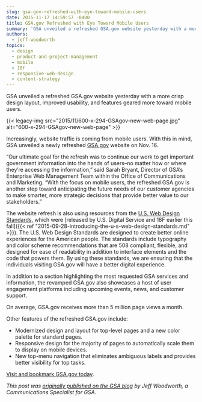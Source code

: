 ```yaml
---
slug: gsa-gov-refreshed-with-eye-toward-mobile-users
date: 2015-11-17 14:59:57 -0400
title: GSA.gov Refreshed with Eye Toward Mobile Users
summary: 'GSA unveiled a refreshed GSA.gov website yesterday with a more crisp design layout, improved usability, and features geared more toward mobile users. Increasingly, website traffic is coming from mobile users. With this in mind, GSA unveiled a newly refreshed GSA.gov website on Nov. 16. &ldquo;Our ultimate goal for the refresh'
authors:
  - jeff-woodworth
topics:
  - design
  - product-and-project-management
  - mobile
  - 18f
  - responsive-web-design
  - content-strategy
---
```


GSA unveiled a refreshed GSA.gov website yesterday with a more crisp design layout, improved usability, and features geared more toward mobile users.

{{< legacy-img src="2015/11/600-x-294-GSAgov-new-web-page.jpg" alt="600-x-294-GSAgov-new-web-page" >}}

Increasingly, website traffic is coming from mobile users. With this in mind, GSA unveiled a newly refreshed [GSA.gov](http://www.gsa.gov/portal/category/100000) website on Nov. 16.

“Our ultimate goal for the refresh was to continue our work to get important government information into the hands of users–no matter how or where they’re accessing the information,” said Sarah Bryant, Director of GSA’s Enterprise Web Management Team within the Office of Communications and Marketing. “With the focus on mobile users, the refreshed GSA.gov is another step toward anticipating the future needs of our customer agencies to make smarter, more strategic decisions that provide better value to our stakeholders.”

The website refresh is also using resources from the [U.S. Web Design Standards](https://playbook.cio.gov/designstandards/), which were [released by U.S. Digital Service and 18F earlier this fall]({{< ref "2015-09-28-introducing-the-u-s-web-design-standards.md" >}}). The U.S. Web Design Standards are designed to create better online experiences for the American people. The standards include typography and color scheme recommendations that are 508 compliant, flexible, and designed for ease of readability in addition to interface elements and the code that powers them. By using these standards, we are ensuring that the individuals visiting GSA.gov will have a better digital experience.

In addition to a section highlighting the most requested GSA services and information, the revamped GSA.gov also showcases a host of user engagement platforms including upcoming events, news, and customer support.

On average, GSA.gov receives more than 5 million page views a month.

Other features of the refreshed GSA.gov include:

  * Modernized design and layout for top-level pages and a new color palette for standard pages.
  * Responsive design for the majority of pages to automatically scale them to display on mobile devices.
  * New top-menu navigation that eliminates ambiguous labels and provides better visibility for top tasks.

[Visit and bookmark GSA.gov today](http://www.gsa.gov/portal/category/100000).

_This post was [originally published on the GSA blog](http://gsablogs.gsa.gov/gsablog/2015/11/17/gsa-gov-refreshed-with-eye-toward-mobile-users/) by Jeff Woodworth, a Communications Specialist for GSA._
